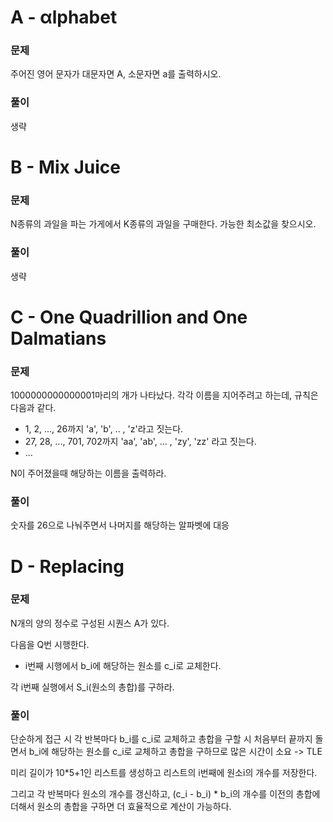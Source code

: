 # A - αlphabet

### 문제

주어진 영어 문자가 대문자면 A, 소문자면 a를 출력하시오.

### 풀이

생략



# B - Mix Juice

### 문제

N종류의 과일을 파는 가게에서 K종류의 과일을 구매한다. 가능한 최소값을 찾으시오.

### 풀이

생략



# C - One Quadrillion and One Dalmatians

### 문제

1000000000000001마리의 개가 나타났다. 각각 이름을 지어주려고 하는데, 규칙은 다음과 같다.

- 1, 2, ..., 26까지 'a', 'b', .. , 'z'라고 짓는다.
- 27, 28, ..., 701, 702까지 'aa', 'ab', ... , 'zy', 'zz' 라고 짓는다.
- ...

N이 주어졌을때 해당하는 이름을 출력하라.

### 풀이

숫자를 26으로 나눠주면서 나머지를 해당하는 알파벳에 대응



# D - Replacing

### 문제

N개의 양의 정수로 구성된 시퀀스 A가 있다.

다음을 Q번 시행한다.

- i번째 시행에서 b_i에 해당하는 원소를 c_i로 교체한다.

각 i번째 실행에서 S_i(원소의 총합)를 구하라.

### 풀이

단순하게 접근 시 각 반복마다 b_i를 c_i로 교체하고 총합을 구할 시 처음부터 끝까지 돌면서 b_i에 해당하는 원소를 c_i로 교체하고 총합을 구하므로 많은 시간이 소요 -> TLE

미리 길이가 10*5+1인 리스트를 생성하고 리스트의 i번째에 원소i의 개수를 저장한다.

그리고 각 반복마다 원소의 개수를 갱신하고, (c_i - b_i) * b_i의 개수를 이전의 총합에 더해서 원소의 총합을 구하면 더 효율적으로 계산이 가능하다.